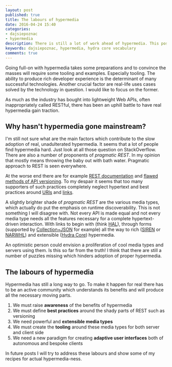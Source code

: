 ```yaml
---
layout: post
published: true
title: The labours of hypermedia
date: 2016-04-24 15:40
categories:
- dajsiepoznac
- hypermedia
description: There is still a lot of work ahead of hypermedia. This posts lists what we need to succeed with hypermedia APIs
keywords: dajsiepoznac, hypermedia, hydra core vocabulary
comments: true
---
```


Going full-on with hypermedia takes some preparations and to convince the masses will require some tooling and examples.
Especially tooling. The ability to produce rich developer experience is the determinant of many successful technologies. 
Another crucial factor are real-life uses cases solved by the technology in question. I would like to focus on the former.

As much as the industry has bought into lightweight Web APIs, often inappropriately called RESTful, there has been an uphill
battle to have real hypermedia gain traction. 

<!--more-->

## Why hasn't hypermedia gone mainstream?

I'm still not sure what are the main factors which contribute to the slow adoption of real, unadulterated hypermedia. It
seems that a lot of people find hypermedia hard. Just look at all those question on StackOverflow. There are also a number
of proponents of *pragmatic REST*. In my opinion that mostly means throwing the baby out with bath water. Pragmatic approach
to REST is seen everywhere. 

At the worse end there are for example [REST documentation](/blog/2016/03/rest-misconceptions-5) and [flawed methods of
API versioning](/blog/2016/03/rest-misconceptions-6). To my despair it seems that too many supporters of such practices
completely neglect hypertext and best practices around [URIs](/blog/2016/02/rest-misconceptions-1) and [links](/blog/2016/02/rest-misconceptions-2).

A slightly brighter shade of *pragmatic REST* are the various media types, which actually do put the emphasis on runtime
discoverability. This is not something I will disagree with. Not every API is made equal and not every media type needs
all the features necessary for a complete hypertext-driven interaction. With links to begin with (think [HAL][HAL]),
through forms (supported by [Collection+JSON][coll] for example) all the way to rich ([SIREN][SIREN] or [NARWHL][narwhl])
and extensible ([Hydra Core][hydra]) hypermedia.

An optimistic person could envision a proliferation of cool media types and servers using them. Is this so far from the
truth! I think that there are still a number of puzzles missing which hinders adoption of proper hypermedia.

## The labours of hypermedia
 
Hypermedia has still a long way to go. To make it happen for real there has to be an active community which understands
its benefits and will produce all the necessary moving parts.

1. We must raise **awareness** of the benefits of hypermedia
1. We must define **best practices** around the shady parts of REST such as versioning
1. We need powerful and **extensible media types**
1. We must create the **tooling** around these media types for both server and client side
1. We need a new paradigm for creating **adaptive user interfaces** both of autonomous and bespoke clients
 
In future posts I will try to address these labours and show some of my recipes for actual hypermedia-ness.
 
[HAL]: http://stateless.co/hal_specification.html
[coll]: http://amundsen.com/media-types/collection/
[SIREN]: https://github.com/kevinswiber/siren
[narwhl]: http://www.narwhl.com/
[hydra]: http://hydra-cg.com/spec/latest/core/
[nt]: https://www.w3.org/2001/sw/RDFCore/ntriples/
[n3]: https://www.w3.org/TeamSubmission/n3/
[ld]: http://json-ld.org
[rdfxml]: https://www.w3.org/TR/2014/REC-rdf-syntax-grammar-20140225/